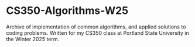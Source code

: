 # CS350-Algorithms-W25
Archive of implementation of common algorithms, and applied solutions to coding problems. Written for my CS350 class at Portland State University in the Winter 2025 term.
